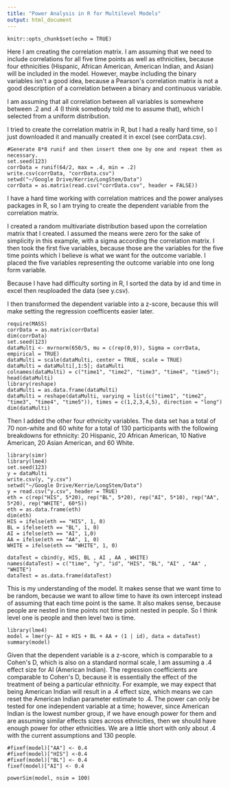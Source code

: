 ```yaml
---
title: "Power Analysis in R for Multilevel Models"
output: html_document
---
```


```{r setup, include=FALSE}
knitr::opts_chunk$set(echo = TRUE)
```
Here I am creating the correlation matrix.  I am assuming that we need to include correlations for all five time points as well as ethnicities, because four ethnicities (Hispanic, African American, American Indian, and Asian) will be included in the model.  However, maybe including the binary variables isn't a good idea, because a Pearson's correlation matrix is not a good description of a correlation between a binary and continuous variable.

I am assuming that all correlation between all variables is somewhere between .2 and .4 (I think somebody told me to assume that), which I selected from a uniform distribution.  

I tried to create the correlation matrix in R, but I had a really hard time, so I just downloaded it and manually created it in excel (see corrData.csv).
```{r}
#Generate 8*8 runif and then insert them one by one and repeat them as necessary.
set.seed(123)
corrData = runif(64/2, max = .4, min = .2)
write.csv(corrData, "corrData.csv")
setwd("~/Google Drive/Kerrie/LongStem/Data")
corrData = as.matrix(read.csv("corrData.csv", header = FALSE))
```
I have a hard time working with correlation matrices and the power analyses packages in R, so I am trying to create the dependent variable from the correlation matrix.

I created a random multivariate distribution based upon the correlation matrix that I created.  I assumed the means were zero for the sake of simplicity in this example, with a sigma according the correlation matrix.  I then took the first five variables, because those are the variables for the five time points which I believe is what we want for the outcome variable.  I placed the five variables representing the outcome variable into one long form variable.  

Because I have had difficulty sorting in R, I sorted the data by id and time in excel then reuploaded the data (see y.csv).

I then transformed the dependent variable into a z-score, because this will make setting the regression coefficents easier later.  
```{r}
require(MASS)
corrData = as.matrix(corrData)
dim(corrData)
set.seed(123)
dataMulti <- mvrnorm(650/5, mu = c(rep(0,9)), Sigma = corrData, empirical = TRUE)
dataMulti = scale(dataMulti, center = TRUE, scale = TRUE)
dataMulti = dataMulti[,1:5]; dataMulti
colnames(dataMulti) = c("time1", "time2", "time3", "time4", "time5"); head(dataMulti)
library(reshape)
dataMulti = as.data.frame(dataMulti)
dataMulti = reshape(dataMulti, varying = list(c("time1", "time2", "time3", "time4", "time5")), times = c(1,2,3,4,5), direction = "long")
dim(dataMulti)
```
Then I added the other four ethnicity variables.  The data set has a total of 70 non-white and 60 white for a total of 130 participants with the following breakdowns for ethnicity:  20 Hispanic, 20 African American, 10 Native American, 20 Asian American, and 60 White. 
```{r}
library(simr)
library(lme4)
set.seed(123)
y = dataMulti
write.csv(y, "y.csv")
setwd("~/Google Drive/Kerrie/LongStem/Data")
y = read.csv("y.csv", header = TRUE)
eth = c(rep("HIS", 5*20), rep("BL", 5*20), rep("AI", 5*10), rep("AA", 5*20), rep("WHITE", 60*5))
eth = as.data.frame(eth)
dim(eth)
HIS = ifelse(eth == "HIS", 1, 0)
BL = ifelse(eth == "BL", 1, 0)
AI = ifelse(eth == "AI", 1,0)
AA = ifelse(eth == "AA", 1, 0)
WHITE = ifelse(eth == "WHITE", 1, 0)

dataTest = cbind(y, HIS, BL , AI , AA , WHITE)
names(dataTest) = c("time", "y", "id", "HIS", "BL", "AI" , "AA" , "WHITE")
dataTest = as.data.frame(dataTest)
```
This is my understanding of the model.  It makes sense that we want time to be random, because we want to allow time to have its own intercept instead of assuming that each time point is the same.  It also makes sense, because people are nested in time points not time point nested in people.  So I think level one is people and then level two is time.
```{r}
library(lme4)
model = lmer(y~ AI + HIS + BL + AA + (1 | id), data = dataTest)
summary(model)
```
Given that the dependent variable is a z-score, which is comparable to a Cohen's D, which is also on a standard normal scale, I am assuming a .4 effect size for AI (American Indian).  The regression coefficients are comparable to Cohen's D, because it is essentially the effect of the treatment of being a particular ethnicity.  For example, we may expect that being American Indian will result in a .4 effect size, which means we can reset the American Indian parameter estimate to .4.  The power can only be tested for one independent variable at a time; however, since American Indian is the lowest number group, if we have enough power for them and are assuming similar effects sizes across ethnicities, then we should have enough power for other ethnicities.  We are a little short with only about .4 with the current assumptions and 130 people. 
```{r}
#fixef(model)["AA"] <- 0.4
#fixef(model)["HIS"] <-0.4
#fixef(model)["BL"] <- 0.4
fixef(model)["AI"] <- 0.4

powerSim(model, nsim = 100)
```
